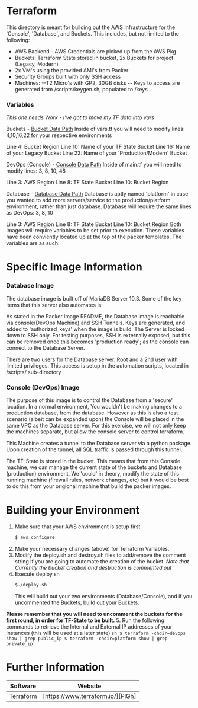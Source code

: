 # Terraform

This directory is meant for building out the AWS Infrastructure for the 'Console', 'Database', and Buckets. This includes, but not limited to the following:

- AWS Backend - AWS Credentials are picked up from the AWS Pkg
- Buckets: Terraform State stored in bucket, 2x Buckets for project (Legacy, Modern)
- 2x VM's using the provided AMI's from Packer
- Security Groups built with only SSH access
- Machines:
--T2 Micro's with GP2, 30GB disks
-- Keys to access are generated from /scripts/keygen.sh, populated to /keys

### Variables
*This one needs Work - I've got to move my TF data into vars*

Buckets - [Bucket Data Path](/global/buckets/)
Inside of vars.tf you will need to modify lines: 4,10,16,22 for your respective environments

Line 4: Bucket Region
Line 10: Name of your TF State Bucket
Line 16: Name of your Legacy Bucket
Line 22: Name of your 'Production/Modern' Bucket

DevOps (Console) - [Console Data Path](/Devops/)
Inside of main.tf you will need to modify lines: 3, 8, 10, 48

Line 3: AWS Region
Line 8: TF State Bucket
Line 10: Bucket Region

Database - [Database Data Path](/platform/)
Database is aptly named 'platform' in case you wanted to add more servers/service to the production/platform environment, rather than just database. Database will require the same lines as DevOps: 3, 8, 10

Line 3: AWS Region
Line 8: TF State Bucket
Line 10: Bucket Region
Both Images will require variables to be set prior to execution. These variables have been conviently located up at the top of the packer templates. The variables are as such:

# Specific Image Information

### Database Image
The database image is built off of MariaDB Server 10.3. Some of the key items that this server also automates is:

As stated in the Packer Image README, the Database image is reachable via console(DevOps Machine) and SSH Tunnels. Keys are generated, and added to 'authorized_keys' when the image is build. The Server is locked down to SSH only. For testing purposes, SSH is externally exposed, but this can be removed once this becomes 'production ready'; as the console can connect to the Database Server.

There are two users for the Database server. Root and a 2nd user with limited privileges. This access is setup in the automation scripts, located in /scripts/ sub-directory

### Console (DevOps) Image
The purpose of this image is to control the Database from a 'secure' location. In a normal environment, You wouldn't be making changes to a production database, from the database. However as this is also a test scenario (albeit can be expanded upon) the Console will be placed in the same VPC as the Database server. For this exercise, we will not only keep the machines separate, but allow the console server to control terraform.

This Machine creates a tunnel to the Database server via a python package. Upon creation of the tunnel, all SQL traffic is passed through this tunnel.

The TF-State is stored in the bucket. This means that from this Console machine, we can manage the current state of the buckets and Database (production) environment. We 'could' in theory, modify the state of this running machine (firewall rules, network changes, etc) but it would be best to do this from your origional machine that build the packer images.

# Building your Environment

1. Make sure that your AWS environment is setup first
    ```sh
    $ aws configure
    ```
2. Make your necessary changes (above) for Terraform Variables. 
3. Modify the deploy.sh and destroy.sh files to add/remove the comment string if you are going to automate the creation of the bucket. *Note that Currently the bucket creation and destruction is commented out*
4. Execute deploy.sh
    ```sh
    $./deploy.sh
    ```
    This will build out your two environments (Database/Console), and if you uncommented the Buckets, build out your Buckets. 
    
**Please remember that you will need to uncomment the buckets for the first round, in order for TF-State to be built.**
5. Run the following commands to retrieve the Internal and External IP addresses of your instances (this will be used at a later state)
    ```sh
    $ terraform -chdir=devops show | grep public_ip
    $ terraform -chdir=platform show | grep private_ip
    ```
   
   
# Further Information

| Software | Website |
| ------ | ------ |
| Terraform | [https://www.terraform.io/][PlGh] |


